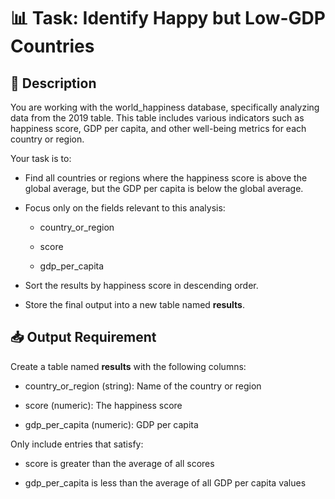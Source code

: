 # 📊 Task: Identify Happy but Low-GDP Countries

## 🧾 Description

You are working with the world_happiness database, specifically analyzing data from the 2019 table. This table includes various indicators such as happiness score, GDP per capita, and other well-being metrics for each country or region.

Your task is to:

- Find all countries or regions where the happiness score is above the global average, but the GDP per capita is below the global average.

- Focus only on the fields relevant to this analysis:

    - country_or_region

    - score

    - gdp_per_capita

- Sort the results by happiness score in descending order.

- Store the final output into a new table named **results**.

## 📥 Output Requirement

Create a table named **results** with the following columns:

- country_or_region (string): Name of the country or region

- score (numeric): The happiness score

- gdp_per_capita (numeric): GDP per capita

Only include entries that satisfy:

- score is greater than the average of all scores

- gdp_per_capita is less than the average of all GDP per capita values
